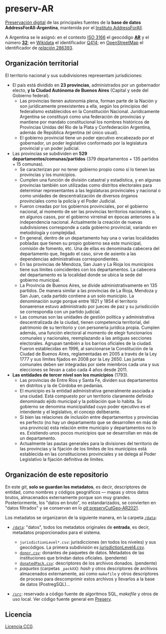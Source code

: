 # preserv-AR
[Preservación digital](https://en.wikipedia.org/wiki/Digital_preservation) de las principales fuentes de la **base de datos AddressForAll-Argentina**, mantenida por el [Instituto AddressForAll](http://addressforall.org/).

A Argentina se le asignó: en el contexto [ISO&nbsp;3166](https://en.wikipedia.org/wiki/ISO_3166) el geocódigo [**AR**](https://en.wikipedia.org/wiki/ISO_3166-2:AR) y el número [**32**](https://en.wikipedia.org/wiki/ISO_3166-1_numeric); en [Wikidata](https://wikidata.org) el identificador [Q414](http://wikidata.org/entity/Q414); en [OpenStreetMap](https://osm.org) el identificador de [*relación* 286393](http://osm.org/relation/286393).


## Organización territorial

El territorio nacional y sus subdivisiones representam jurisdiciones:

- El país está dividido en **23 provincias**, administrados por un gobernador electo, **y la Ciudad Autónoma de Buenos Aires** (Capital y sede del Gobierno federal).
  - Las provincias tienen autonomía plena, forman parte de la Nación y son jurídicamente preexistentes a ella, según los principios del federalismo establecidos en la Constitución Nacional. Jurídicamente Argentina se constituyó como una federación de provincias y mantiene por mandato constitucional los nombres históricos de Provincias Unidas del Río de la Plata y Confederación Argentina, además de República Argentina (el único usual).
  - El gobierno provincial tiene un poder ejecutivo encabezado por el gobernador, un poder legislativo conformado por la legislatura provincial y un poder judicial.
- Las provincias se subdividen en **529 departamentos/comunas/partidos** (379 departamentos + 135 partidos + 15 comunas).
  - Se caracterizan por no tener gobierno propio como sí lo tienen las provincias y los municipios. 
  - Cumplen una función de división catastral y estadística, y en algunas provincias también son utilizadas como distritos electorales para determinar representantes a las legislaturas provinciales y nacional o como unidades de descentralización de diversos órganos provinciales como la policía y el Poder Judicial. 
  - Fueron creadas por los gobiernos provinciales, por el gobierno nacional, al momento de ser las provincias territorios nacionales o, en algunos casos, por el gobierno virreinal en épocas anteriores a la independencia nacional. Actualmente la creación de nuevas subdivisiones corresponde a cada gobierno provincial, variando en metodología y complejidad.
  - En general, dentro de un departamento hay una o varias localidades pobladas que tienen su propio gobierno sea este municipal, comisión de fomento, etc. Una de ellas es denominada cabecera del departamento que, llegado el caso, sirve de asiento a las dependencias administrativas correspondientes.
  - En las provincias de Mendoza, San Juan y La Rioja los municipios tiene sus límites coincidentes con los departamentos. La cabecera del departamento es la localidad donde se ubica la sede del gobierno municipal.
  - La Provincia de Buenos Aires, se divide administrativamente en 135 partidos. De manera similar a las provincias de La Rioja, Mendoza y San Juan, cada partido contiene a un solo municipio. La denominación surge porque entre 1821 y 1854 el territorio bonaerense estuvo administrado por jueces de paz y su jurisdicción se correspondía con un partido judicial.
  - Las comunas son las unidades de gestión política y administrativa descentralizada de la ciudad, tienen competencia territorial, del patrimonio de su territorio y con personería jurídica propia. Cumplen además, una función electoral al momento de elegir funcionarios comunales y nacionales, reemplazando a las antiguas secciones electorales. Agrupan también a los barrios oficiales de la ciudad. Fueron establecidas en 1996, al sancionarse la Constitución de la Ciudad de Buenos Aires, reglamentadas en 2005 a través de la Ley 1777 y sus límites fijados en 2008 por la Ley 2650. Las juntas comunales deben ser integradas por siete miembros cada una y sus elecciones se llevan a cabo cada 4 años desde 2011.
- **Las entidades de tercer nivel son los municipios** (1793).
  - Las provincias de Entre Ríos y Santa Fe, dividen sus departamentos en distritos y la de Córdoba en pedanías.
  - El municipio es la entidad administrativa generalmente asociada a una ciudad. Está compuesto por un territorio claramente definido denominado ejido municipal y la población que lo habita. Su gobierno se denomina municipalidad cuyo poder ejecutivo es el intendente y el legislativo, el concejo deliberante.
  - Si bien las relaciones de inclusión entre departamentos y provincias es perfecto (no hay un departamento que se desarrollen en más de una provincia) esta relación entre municipio y departamentos no lo es. Existiendo unos pocos municipios que se desarrollan en más de un departamento.
  - Actualmente las pautas generales para la divisiones del territorio de las provincias y la fijación de los límites de los municipios está establecida en las constituciones provinciales y se delega al Poder Legislativo la fijación definitiva de límites.

## Organización de este repositorio

En este *git*, **solo se guardan los metadatos**, es decir, descriptores de entidad, como nombres y códigos geográficos &mdash; mapas y otros datos brutos, almacenados externamente porque son muy grandes.  Posteriormente, los "datos en bruto", no estandarizados, se convierten en "datos filtrados" y se conservan en lo [*git* preservCutGeo‑AR2021](http://git.digital-guard.org/preservCutGeo-AR2021).

Los metadatos se organizaron de la siguiente manera, en la carpeta [`/data`](./data):

* [`/data`](./data): "datos", todos los metadatos originales de **entrada**, es decir, metadatos proporcionados para el sistema.
   * `jurisdictionLevel*.csv`:  jurisdicciones (en todos los niveles) y sus geocódigos. La primera subdivisión es [jurisdictionLevel4.csv](./data/jurisdictionLevel4.csv).
   * [`donor.csv`](./data/donor.csv): donantes de paquetes de datos. Metadatos de las instituciones que brindan datos oficiales. (pendente)
   * [`donatedPack.csv`](./data/donatedPack.csv): descriptores de los archivos donados. (pendente)
   * *paquetes* (carpetas `_packXX`): *hash*  y otros descriptores de archivos almacenados externamente, así como `makefile` y otros descriptores de proceso para descomprimir estos archivos y llevarlos a la base de datos (PostregSQL)... 

* [`/src`](./src#readme): reservado a código fuente de algoritmos SQL, *makefile* y otros de uso local. Ver código fuente general em [Preserv](http://git.digital-guard.org/preserv).

## Licencia
[Licencia CC0](https://creativecommons.org/publicdomain/zero/1.0/deed.es).
